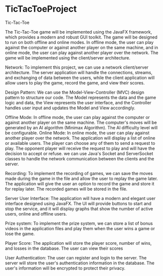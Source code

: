 # TicTacToeProject

Tic-Tac-Toe

The Tic-Tac-Toe game will be implemented using the JavaFX framework, which provides a modern and robust GUI toolkit. The game will be designed to run on both offline and online modes. In offline mode, the user can play against the computer or against another player on the same machine, and in online mode, the user can play against another player over the network. The game will be implemented using the client/server architecture.

Network:
To implement this project, we can use a network client/server architecture. The server application will handle the connections, streams, and exchanging of data between the users, while the client application will allow users to play the game, record the game, and view their scores.

Design Pattern:
We can use the Model-View-Controller (MVC) design pattern to structure our code. The Model represents the data and the game logic and data, the View represents the user interface, and the Controller handles user input and updates the Model and View accordingly.

Offline Mode:
 In offline mode, the user can play against the computer or against another player on the same machine. The computer's moves will be generated by an AI algorithm (Minimax Algorithm). The AI difficulty level will be configurable.
Online Mode:
 In online mode, the user can play against another player over the network. The application will display a list of online or available users. The player can choose any of them to send a request to play. The opponent player will receive the request to play and will have the decision to accept or refuse.
we can use Java's Socket and ServerSocket classes to handle the network communication between the clients and the server.

Recording:
To implement the recording of games, we can save the moves made during the game in the file and allow the user to replay the game later. The application will give the user an option to record the game and store it for replay later. The recorded games will be stored in the file.

Server User Interface:
 The application will have a modern and elegant user interface designed using JavaFX. The UI will provide buttons to start and stop the service, and it will display graphs that show the number of active users, online and offline users.

Prize system: 
To implement the prize system, we can store a list of bonus videos in the application files  and play them when the user wins a game or lose the game.

Player Score:
 The application will store the player score, number of wins, and losses in the database. The user can view their scores

User Authentication:
 The user can register and login to the server. The server will store the user's authentication information in the database. The user's information will be encrypted to protect their privacy.
